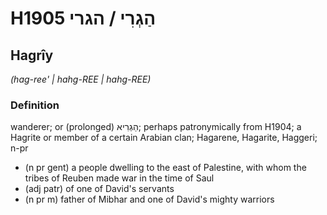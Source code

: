 # H1905 הַגְרִי / הגרי

## Hagrîy

_(hag-ree' | hahɡ-REE | hahɡ-REE)_

### Definition

wanderer; or (prolonged) הַגְרִיא; perhaps patronymically from H1904; a Hagrite or member of a certain Arabian clan; Hagarene, Hagarite, Haggeri; n-pr

- (n pr gent) a people dwelling to the east of Palestine, with whom the tribes of Reuben made war in the time of Saul
- (adj patr) of one of David's servants
- (n pr m) father of Mibhar and one of David's mighty warriors
